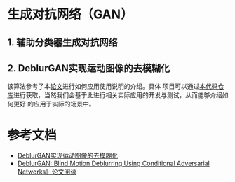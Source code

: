 # 生成对抗网络（GAN）  



## 1. 辅助分类器生成对抗网络


## 2. DeblurGAN实现运动图像的去模糊化  

该算法参考了本[论文](./DeblurGAN_Blind_Motion_Deblurring_Using_Conditional_Adversarial_Networks.pdf)进行如何应用使用说明的介绍。具体
项目可以通过[本代码仓库](https://github.com/VITA-Group/DeblurGANv2)进行获取，当然我们会基于此进行相关实际应用的开发与测试，从而能够介绍如何更好
的应用于实际的场景中。  



# 参考文档
* [DeblurGAN实现运动图像的去模糊化](https://blog.csdn.net/z704630835/article/details/84135277)  
* [DeblurGAN: Blind Motion Deblurring Using Conditional Adversarial Networks》论文阅读](https://blog.csdn.net/Gavinmiaoc/article/details/80676383)
